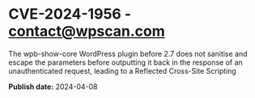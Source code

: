 # CVE-2024-1956 - contact@wpscan.com

The wpb-show-core WordPress plugin before 2.7 does not sanitise and escape the parameters before outputting it back in the response of an unauthenticated request, leading to a Reflected Cross-Site Scripting

**Publish date:** 2024-04-08
